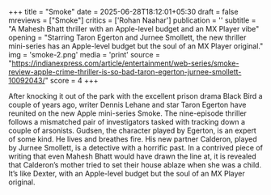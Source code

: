 +++
title = "Smoke"
date = 2025-06-28T18:12:01+05:30
draft = false
mreviews = ["Smoke"]
critics = ['Rohan Naahar']
publication = ''
subtitle = "A Mahesh Bhatt thriller with an Apple-level budget and an MX Player vibe"
opening = "Starring Taron Egerton and Jurnee Smollett, the new thriller mini-series has an Apple-level budget but the soul of an MX Player original."
img = 'smoke-2.png'
media = 'print'
source = "https://indianexpress.com/article/entertainment/web-series/smoke-review-apple-crime-thriller-is-so-bad-taron-egerton-jurnee-smollett-10092043/"
score = 4
+++

After knocking it out of the park with the excellent prison drama Black Bird a couple of years ago, writer Dennis Lehane and star Taron Egerton have reunited on the new Apple mini-series Smoke. The nine-episode thriller follows a mismatched pair of investigators tasked with tracking down a couple of arsonists. Gudsen, the character played by Egerton, is an expert of some kind. He lives and breathes fire. His new partner Calderon, played by Jurnee Smollett, is a detective with a horrific past. In a contrived piece of writing that even Mahesh Bhatt would have drawn the line at, it is revealed that Calderon’s mother tried to set their house ablaze when she was a child. It’s like Dexter, with an Apple-level budget but the soul of an MX Player original.

